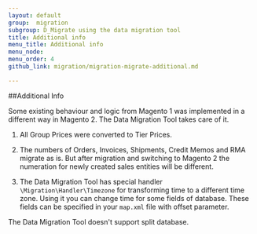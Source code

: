 ```yaml
---
layout: default
group:  migration
subgroup: D_Migrate using the data migration tool
title: Additional info
menu_title: Additional info
menu_node:
menu_order: 4
github_link: migration/migration-migrate-additional.md

---
```


##Additional Info

Some existing behaviour and logic from Magento 1 was implemented in a different way in Magento 2. The Data Migration Tool takes care of it.

1. All Group Prices were converted to Tier Prices.

2. The numbers of Orders, Invoices, Shipments, Credit Memos and RMA migrate as is. But after migration and switching to Magento 2 the numeration for newly created sales entities will be different.

3. The Data Migration Tool has special handler `\Migration\Handler\Timezone` for transforming time to a different time zone. Using it you can change time for some fields of database. These fields can be specified in your `map.xml` file with offset parameter.

<div class="bs-callout bs-callout-info" id="info">
  <p>The Data Migration Tool doesn't support split database.</p>
</div>